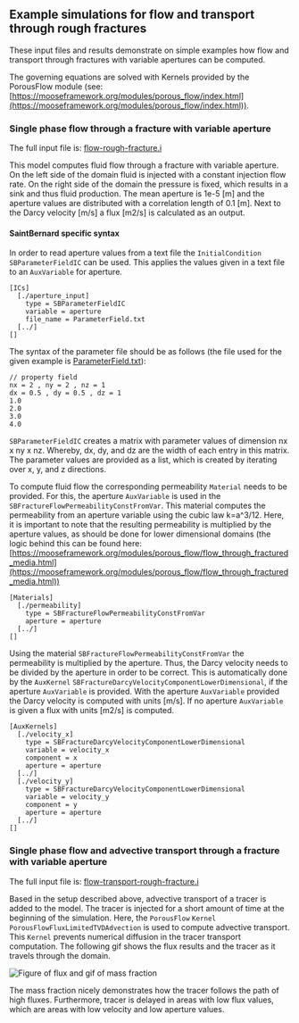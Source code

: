 ## Example simulations for flow and transport through rough fractures

These input files and results demonstrate on simple examples how flow and transport through fractures with variable apertures can be computed.

The governing equations are solved with Kernels provided by the PorousFlow module (see: [https://mooseframework.org/modules/porous_flow/index.html](https://mooseframework.org/modules/porous_flow/index.html)).

### Single phase flow through a fracture with variable aperture

The full input file is: [flow-rough-fracture.i](flow-rough-fracture.i)

This model computes fluid flow through a fracture with variable aperture.
On the left side of the domain fluid is injected with a constant injection flow rate. On the right side of the domain the pressure is fixed, which results in a sink and thus fluid production.
The mean aperture is 1e-5 [m] and the aperture values are distributed with a correlation length of 0.1 [m].
Next to the Darcy velocity [m/s] a flux [m2/s] is calculated as an output.

#### SaintBernard specific syntax
In order to read aperture values from a text file the `InitialCondition` `SBParameterFieldIC` can be used. This applies the values given in a text file to an `AuxVariable` for aperture.
```
[ICs]
  [./aperture_input]
    type = SBParameterFieldIC
    variable = aperture
    file_name = ParameterField.txt
  [../]
[]
```
The syntax of the parameter file should be as follows (the file used for the given example is [ParameterField.txt](ParameterField.txt)):
```
// property field
nx = 2 , ny = 2 , nz = 1
dx = 0.5 , dy = 0.5 , dz = 1
1.0
2.0
3.0
4.0
```
`SBParameterFieldIC` creates a matrix with parameter values of dimension nx x ny x nz.
Whereby, dx, dy, and dz are the width of each entry in this matrix.
The parameter values are provided as a list, which is created by iterating over x, y, and z directions.

To compute fluid flow the corresponding permeability `Material` needs to be provided.
For this, the aperture `AuxVariable` is used in the `SBFractureFlowPermeabilityConstFromVar`. This material computes the permeability from an aperture variable using the cubic law k=a^3/12. Here, it is important to note that the resulting permeability is multiplied by the aperture values, as should be done for lower dimensional domains (the logic behind this can be found here: [https://mooseframework.org/modules/porous_flow/flow_through_fractured_media.html](https://mooseframework.org/modules/porous_flow/flow_through_fractured_media.html))

```
[Materials]
  [./permeability]
    type = SBFractureFlowPermeabilityConstFromVar
    aperture = aperture
  [../]
[]
```
Using the material `SBFractureFlowPermeabilityConstFromVar` the permeability is multiplied by the aperture. Thus, the Darcy velocity needs to be divided by the aperture in order to be correct. This is automatically done by the `AuxKernel` `SBFractureDarcyVelocityComponentLowerDimensional`, if the aperture `AuxVariable` is provided. With the aperture `AuxVariable` provided the Darcy velocity is computed with units [m/s]. If no aperture `AuxVariable` is given a flux with units [m2/s] is computed.
```
[AuxKernels]
  [./velocity_x]
    type = SBFractureDarcyVelocityComponentLowerDimensional
    variable = velocity_x
    component = x
    aperture = aperture
  [../]
  [./velocity_y]
    type = SBFractureDarcyVelocityComponentLowerDimensional
    variable = velocity_y
    component = y
    aperture = aperture
  [../]
[]
```
### Single phase flow and advective transport through a fracture with variable aperture

The full input file is: [flow-transport-rough-fracture.i](flow-transport-rough-fracture.i)

Based in the setup described above, advective transport of a tracer is added to the model. The tracer is injected for a short amount of time at the beginning of the simulation.
Here, the `PorousFlow` `Kernel` `PorousFlowFluxLimitedTVDAdvection` is used to compute advective transport. This `Kernel` prevents numerical diffusion in the tracer transport computation.
The following gif shows the flux results and the tracer as it travels through the domain.

![Figure of flux and gif of mass fraction](media/transport_vid/transport_vid.gif)

The mass fraction nicely demonstrates how the tracer follows the path of high fluxes. Furthermore, tracer is delayed in areas with low flux values, which are areas with low velocity and low aperture values.
